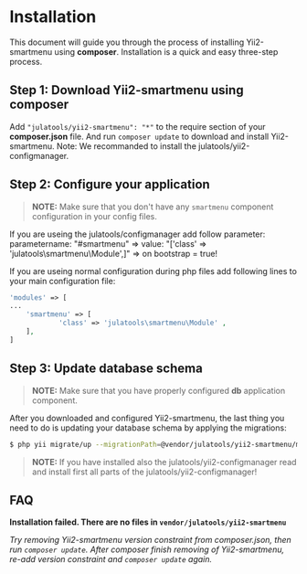 Installation
============

This document will guide you through the process of installing Yii2-smartmenu using **composer**. Installation is a quick and
easy three-step process.

Step 1: Download Yii2-smartmenu using composer
-----------------------------------------

Add `"julatools/yii2-smartmenu": "*"` to the require section of your **composer.json** file. And run `composer update`
to download and install Yii2-smartmenu.
Note: We recommanded to install the julatools/yii2-configmanager.

Step 2: Configure your application
------------------------------------

> **NOTE:** Make sure that you don't have any `smartmenu` component configuration in your config files.

If you are useing the julatools/configmanager add follow parameter:
parametername: "#smartmenu" => value: "['class' => 'julatools\smartmenu\Module',]" => on bootstrap = true!
 
If you are useing normal configuration during php files add following lines to your main configuration file:

```php
'modules' => [
...
    'smartmenu' => [
            'class' => 'julatools\smartmenu\Module' ,
    ],
]
```


Step 3: Update database schema
------------------------------

> **NOTE:** Make sure that you have properly configured **db** application component.

After you downloaded and configured Yii2-smartmenu, the last thing you need to do is updating your database schema by applying
the migrations:

```bash
$ php yii migrate/up --migrationPath=@vendor/julatools/yii2-smartmenu/migrations
```
> **NOTE:** If you have installed also the julatools/yii2-configmanager read and install first all parts of the julatools/yii2-configmanager!

FAQ
---

**Installation failed. There are no files in `vendor/julatools/yii2-smartmenu`**

*Try removing Yii2-smartmenu version constraint from composer.json, then run `composer update`. After composer finish
 removing of Yii2-smartmenu, re-add version constraint and `composer update` again.*

